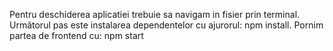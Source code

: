 Pentru deschiderea aplicatiei trebuie sa navigam in fisier prin terminal. Următorul pas este instalarea dependentelor cu ajurorul: npm install.
Pornim partea de frontend cu: npm start
